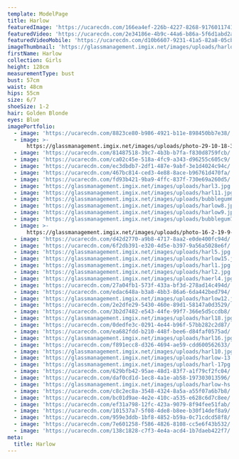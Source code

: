 ```yaml
---
template: ModelPage
title: Harlow
featuredImage: 'https://ucarecdn.com/166ea4ef-226b-4227-8268-917601174172/'
featuredVideo: 'https://ucarecdn.com/2e34186e-4b9c-44a6-b86a-5f6d1abd2a19/'
featuredVideoMobile: 'https://ucarecdn.com/d10b6607-9231-41a5-82a8-05cbb62b3f2a/'
imageThumbnail: 'https://glassmanagement.imgix.net/images/uploads/harlow-hs-1-.jpg'
firstName: Harlow
collection: Girls
height: 128cm
measurementType: bust
bust: 57cm
waist: 48cm
hips: 55cm
size: 6/7
shoeSize: 1-2
hair: Golden Blonde
eyes: Blue
imagePortfolio:
  - image: 'https://ucarecdn.com/8823ce80-b986-4921-b11e-898450bb7e38/'
  - image: >-
      https://glassmanagement.imgix.net/images/uploads/photo-29-10-18-3-47-17-am-1-.jpg
  - image: 'https://ucarecdn.com/81487518-39c7-4b3b-b7fa-f830d8759fcb/'
  - image: 'https://ucarecdn.com/ca02c45e-518a-4fc9-a343-d96255c605c9/'
  - image: 'https://ucarecdn.com/ec3dbdb7-2df1-487e-9abf-3e1d4024c94c/'
  - image: 'https://ucarecdn.com/467bc814-ced3-4e88-8ace-b96761d470fa/'
  - image: 'https://ucarecdn.com/fd93b421-9ba9-4ffc-837f-730e69a260d5/'
  - image: 'https://glassmanagement.imgix.net/images/uploads/harl3.jpg'
  - image: 'https://glassmanagement.imgix.net/images/uploads/harl11.jpg'
  - image: 'https://glassmanagement.imgix.net/images/uploads/bubblegum6-.jpg'
  - image: 'https://glassmanagement.imgix.net/images/uploads/harlow8.jpg'
  - image: 'https://glassmanagement.imgix.net/images/uploads/harlow9.jpg'
  - image: 'https://glassmanagement.imgix.net/images/uploads/bubblegum7.jpg'
  - image: >-
      https://glassmanagement.imgix.net/images/uploads/photo-16-2-19-9-07-29-pm.jpg
  - image: 'https://ucarecdn.com/d42d2770-a9b8-4717-8aa2-e0de400fc94d/'
  - image: 'https://ucarecdn.com/6f2db391-e320-4d5e-b397-9a56a5028e6f/'
  - image: 'https://glassmanagement.imgix.net/images/uploads/harl5.jpg'
  - image: 'https://glassmanagement.imgix.net/images/uploads/harlow15.jpg'
  - image: 'https://glassmanagement.imgix.net/images/uploads/harl1.jpg'
  - image: 'https://glassmanagement.imgix.net/images/uploads/harl2.jpg'
  - image: 'https://glassmanagement.imgix.net/images/uploads/haerl4.jpg'
  - image: 'https://ucarecdn.com/27a04fb1-573f-433a-bf3d-278ad14c494d/'
  - image: 'https://ucarecdn.com/edac648a-b3a8-4bb3-86a6-6da442bed794/'
  - image: 'https://glassmanagement.imgix.net/images/uploads/harlow12.jpg'
  - image: 'https://ucarecdn.com/2e2dfe29-5430-460e-89d1-58147a0d3529/'
  - image: 'https://ucarecdn.com/3b2d7482-e543-44fe-99f7-366e5d5ccdb8/'
  - image: 'https://glassmanagement.imgix.net/images/uploads/harl18.jpg'
  - image: 'https://ucarecdn.com/0dedfe3c-0291-4e44-b96f-57bb282c2d87/'
  - image: 'https://ucarecdn.com/ea682fdd-b210-448f-bee6-d84faf0575ad/'
  - image: 'https://glassmanagement.imgix.net/images/uploads/harl16.jpg'
  - image: 'https://ucarecdn.com/f891ecc8-d326-4694-ae59-cdd600562633/'
  - image: 'https://glassmanagement.imgix.net/images/uploads/harl10.jpg'
  - image: 'https://glassmanagement.imgix.net/images/uploads/harlow-13.jpg'
  - image: 'https://glassmanagement.imgix.net/images/uploads/harl-17pg.jpg'
  - image: 'https://ucarecdn.com/629bfb42-95ae-48d1-83f7-a1f79cf2fc04/'
  - image: 'https://ucarecdn.com/daf0cd1d-1ec8-4a1e-ab58-197303013596/'
  - image: 'https://glassmanagement.imgix.net/images/uploads/harlow-hs.jpg'
  - image: 'https://ucarecdn.com/c8c2ec8a-3548-4324-8a5a-a55f07a6b7b8/'
  - image: 'https://ucarecdn.com/bc01d9ae-4e2e-410c-a535-e628c6d7c8ee/'
  - image: 'https://ucarecdn.com/ef31a798-12fc-423a-9079-8f94fee51fab/'
  - image: 'https://ucarecdn.com/101537a7-5f08-4de8-b8ee-b30f14def8a9/'
  - image: 'https://ucarecdn.com/959e3ddb-1bf8-4852-b59a-0c71cdcd58f8/'
  - image: 'https://ucarecdn.com/7e601258-f586-4826-8108-cc5e6f43b532/'
  - image: 'https://ucarecdn.com/138c1828-c7f3-4e4a-acd4-1b7daeb422f7/'
meta:
  title: Harlow
---
```


